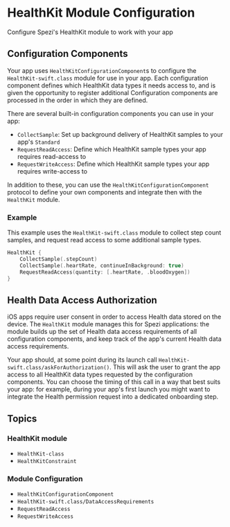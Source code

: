 # HealthKit Module Configuration

<!--
This source file is part of the Stanford Spezi open-source project

SPDX-FileCopyrightText: 2025 Stanford University and the project authors (see CONTRIBUTORS.md)

SPDX-License-Identifier: MIT
-->

Configure Spezi's HealthKit module to work with your app

## Configuration Components

Your app uses ``HealthKitConfigurationComponent``s to configure the ``HealthKit-swift.class`` module for use in your app.
Each configuration component defines which HealthKit data types it needs access to, and is given the opportunity to register additional
Configuration components are processed in the order in which they are defined.

There are several built-in configuration components you can use in your app:
- ``CollectSample``: Set up background delivery of HealthKit samples to your app's `Standard`
- ``RequestReadAccess``: Define which HealthKit sample types your app requires read-access to
- ``RequestWriteAccess``: Define which HealthKit sample types your app requires write-access to

In addition to these, you can use the ``HealthKitConfigurationComponent`` protocol to define your own components and integrate then with the `HealthKit` module.


### Example
This example uses the ``HealthKit-swift.class`` module to collect step count samples, and request read access to some additional sample types.

```swift
HealthKit {
    CollectSample(.stepCount)
    CollectSample(.heartRate, continueInBackground: true)
    RequestReadAccess(quantity: [.heartRate, .bloodOxygen])
}
```


## Health Data Access Authorization

iOS apps require user consent in order to access Health data stored on the device.
The `HealthKit` module manages this for Spezi applications: the module builds up the set of Health data access requirements of all configuration components, and keep track of the app's current Health data access requirements. 

Your app should, at some point during its launch call ``HealthKit-swift.class/askForAuthorization()``.
This will ask the user to grant the app access to all HealthKit data types requested by the configuration components.
You can choose the timing of this call in a way that best suits your app: for example, during your app's first launch you might want to integrate the Health permission request into a dedicated onboarding step.


## Topics

### HealthKit module
- ``HealthKit-class``
- ``HealthKitConstraint``

### Module Configuration
- ``HealthKitConfigurationComponent``
- ``HealthKit-swift.class/DataAccessRequirements``
- ``RequestReadAccess``
- ``RequestWriteAccess``

